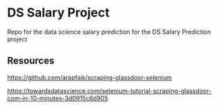 # DS Salary Project
Repo for the data science salary prediction for the DS Salary Prediction project

## Resources 
https://github.com/arapfaik/scraping-glassdoor-selenium 

https://towardsdatascience.com/selenium-tutorial-scraping-glassdoor-com-in-10-minutes-3d0915c6d905
